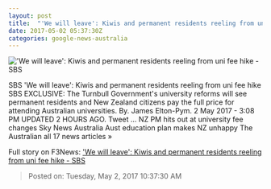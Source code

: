 ```yaml
---
layout: post
title:  "'We will leave': Kiwis and permanent residents reeling from uni fee hike - SBS"
date: 2017-05-02 05:37:30Z
categories: google-news-australia
---
```


!['We will leave': Kiwis and permanent residents reeling from uni fee hike - SBS](http://www.sbs.com.au/news/sites/sbs.com.au.news/files/20160922001283992585-original.jpg)

SBS 'We will leave': Kiwis and permanent residents reeling from uni fee hike SBS EXCLUSIVE: The Turnbull Government's university reforms will see permanent residents and New Zealand citizens pay the full price for attending Australian universities. By. James Elton-Pym. 2 May 2017 - 3:08 PM UPDATED 2 HOURS AGO. Tweet ... NZ PM hits out at university fee changes Sky News Australia Aust education plan makes NZ unhappy The Australian all 17 news articles »


Full story on F3News: ['We will leave': Kiwis and permanent residents reeling from uni fee hike - SBS](http://www.f3nws.com/n/KMmhGD)

> Posted on: Tuesday, May 2, 2017 10:37:30 AM
